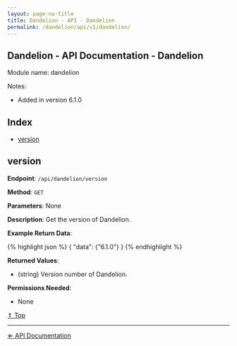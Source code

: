 ```yaml
---
layout: page-no-title
title: Dandelion - API - Dandelion
permalink: /dandelion/api/v1/dandelion/
---
```


Dandelion - API Documentation - Dandelion
-----------------------------------------

Module name: dandelion

Notes:

- Added in version 6.1.0

Index
-----

- [version](#version)

version
-------

**Endpoint**: `/api/dandelion/version`

**Method**: `GET`

**Parameters**: None

**Description**: Get the version of Dandelion.

**Example Return Data**:

{% highlight json %}
{
	"data": {"6.1.0"}
}
{% endhighlight %}

**Returned Values**:

- (string) Version number of Dandelion.

**Permissions Needed**:

- None

[&#8657; Top](#index)

* * * * *

[&#8656; API Documentation](/dandelion/api/v1)
